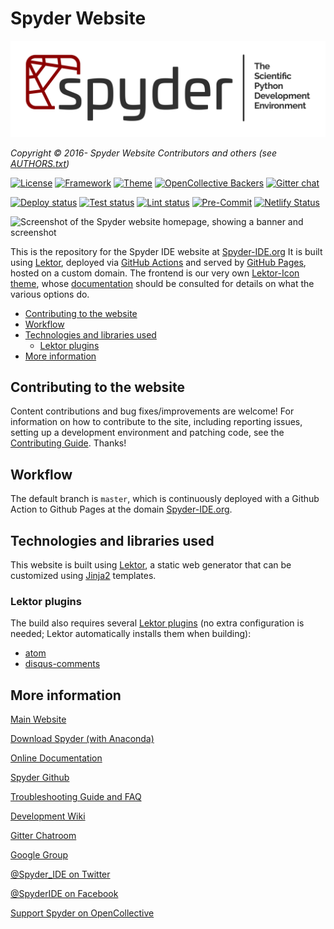 # Spyder Website

![Spyder Website — The Official Site of the Scientific Python Development Environment](./assets/static/images/spyder_readme_banner.png)

*Copyright © 2016- Spyder Website Contributors and others (see [AUTHORS.txt](https://github.com/spyder-ide/website-spyder/blob/master/AUTHORS.txt))*


<!-- Project status -->
[![License](https://img.shields.io/github/license/spyder-ide/website-spyder?label=License)](https://github.com/spyder-ide/website-spyder/blob/master/LICENSE.txt)
[![Framework](https://img.shields.io/badge/Framework-Lektor-purple.svg)](https://www.getlektor.com/)
[![Theme](https://img.shields.io/badge/Theme-Lektor--Icon-red.svg)](https://spyder-ide.github.io/lektor-icon/)
[![OpenCollective Backers](https://opencollective.com/spyder/backers/badge.svg?color=blue)](https://opencollective.com/spyder)
[![Gitter chat](https://badges.gitter.im/spyder-ide/spyder.svg)](https://gitter.im/spyder-ide/public)


<!-- Build and deploy status -->
[![Deploy status](https://github.com/spyder-ide/website-spyder/actions/workflows/deploy.yaml/badge.svg?branch=master)](https://github.com/spyder-ide/website-spyder/actions/workflows/deploy.yaml)
[![Test status](https://github.com/spyder-ide/website-spyder/actions/workflows/test.yaml/badge.svg)](https://github.com/spyder-ide/website-spyder/actions/workflows/test.yaml)
[![Lint status](https://github.com/spyder-ide/website-spyder/actions/workflows/lint.yaml/badge.svg?branch=master)](https://github.com/spyder-ide/website-spyder/actions/workflows/lint.yaml)
[![Pre-Commit](https://img.shields.io/badge/Linting-Pre--Commit-brightgreen?logo=pre-commit&logoColor=white)](https://pre-commit.com/)
[![Netlify Status](https://api.netlify.com/api/v1/badges/12791f68-4cbb-4236-b918-24da97168631/deploy-status)](https://app.netlify.com/sites/spyder-website-preview/deploys)


![Screenshot of the Spyder website homepage, showing a banner and screenshot](./assets/static/images/mainpage_screenshot.png)


This is the repository for the Spyder IDE website at [Spyder-IDE.org](https://www.spyder-ide.org/)
It is built using [Lektor](https://www.getlektor.com/), deployed via [GitHub Actions](https://github.com/features/actions) and served by [GitHub Pages](https://pages.github.com/), hosted on a custom domain.
The frontend is our very own [Lektor-Icon theme](https://spyder-ide.github.io/lektor-icon/), whose [documentation](https://github.com/spyder-ide/lektor-icon) should be consulted for details on what the various options do.


<!-- markdownlint-disable -->
<!-- START doctoc generated TOC please keep comment here to allow auto update -->
<!-- DON'T EDIT THIS SECTION, INSTEAD RE-RUN doctoc TO UPDATE -->

- [Contributing to the website](#contributing-to-the-website)
- [Workflow](#workflow)
- [Technologies and libraries used](#technologies-and-libraries-used)
  - [Lektor plugins](#lektor-plugins)
- [More information](#more-information)

<!-- END doctoc generated TOC please keep comment here to allow auto update -->
<!-- markdownlint-restore -->



## Contributing to the website

Content contributions and bug fixes/improvements are welcome!
For information on how to contribute to the site, including reporting issues, setting up a development environment and patching code, see the [Contributing Guide](https://github.com/spyder-ide/website-spyder/blob/master/CONTRIBUTING.md).
Thanks!



## Workflow

The default branch is ``master``, which is continuously deployed with a Github Action to Github Pages at the domain [Spyder-IDE.org](https://spyder-ide.org/).



## Technologies and libraries used

This website is built using [Lektor](https://www.getlektor.com/), a static web generator that can be customized using [Jinja2](http://jinja.pocoo.org/) templates.


### Lektor plugins

The build also requires several [Lektor plugins](https://www.getlektor.com/docs/plugins/) (no extra configuration is needed; Lektor automatically installs them when building):

* [atom](https://github.com/lektor/lektor-atom)
* [disqus-comments](https://github.com/lektor/lektor-disqus-comments)



## More information

[Main Website](https://www.spyder-ide.org/)

[Download Spyder (with Anaconda)](https://www.anaconda.com/download/)

[Online Documentation](https://docs.spyder-ide.org/)

[Spyder Github](https://github.com/spyder-ide/spyder)

[Troubleshooting Guide and FAQ](https://github.com/spyder-ide/spyder/wiki/Troubleshooting-Guide-and-FAQ)

[Development Wiki](https://github.com/spyder-ide/spyder/wiki/Dev:-Index)

[Gitter Chatroom](https://gitter.im/spyder-ide/public)

[Google Group](https://groups.google.com/group/spyderlib)

[@Spyder_IDE on Twitter](https://twitter.com/spyder_ide)

[@SpyderIDE on Facebook](https://www.facebook.com/SpyderIDE/)

[Support Spyder on OpenCollective](https://opencollective.com/spyder/)
